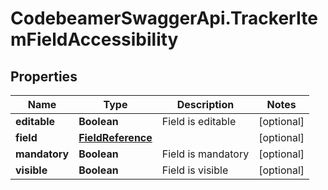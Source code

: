 # CodebeamerSwaggerApi.TrackerItemFieldAccessibility

## Properties
Name | Type | Description | Notes
------------ | ------------- | ------------- | -------------
**editable** | **Boolean** | Field is editable | [optional] 
**field** | [**FieldReference**](FieldReference.md) |  | [optional] 
**mandatory** | **Boolean** | Field is mandatory | [optional] 
**visible** | **Boolean** | Field is visible | [optional] 
